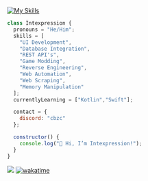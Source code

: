 [![My Skills](https://skillicons.dev/icons?i=java,nodejs,cs,cloudflare,git,java,lua,maven,mongodb,py,vue&theme=dark)](https://skillicons.dev)


```javascript
class Intexpression {
  pronouns = "He/Him";
  skills = [
    "UI Development",
    "Database Integration",
    "REST API's",
    "Game Modding",
    "Reverse Engineering",
    "Web Automation",
    "Web Scraping",
    "Memory Manipulation"
  ];
  currentlyLearning = ["Kotlin","Swift"];

  contact = {
    discord: "cbzc"
  };

  constructor() {
    console.log("👋 Hi, I’m Intexpression!");
  }
}
```






![](https://komarev.com/ghpvc/?username=intexpression)
[![wakatime](https://wakatime.com/badge/user/38b40c14-77d7-4b31-b4f2-cc058e4edc6f.svg)](https://wakatime.com)

